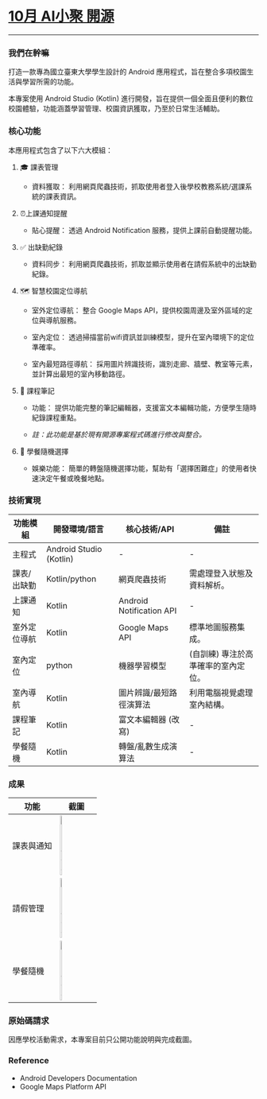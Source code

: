 # [10月 AI小聚 開源](https://tinyurl.com/26wzlzua)
---
### 我們在幹嘛
打造一款專為國立臺東大學學生設計的 Android 應用程式，旨在整合多項校園生活與學習所需的功能。

本專案使用 Android Studio (Kotlin) 進行開發，旨在提供一個全面且便利的數位校園體驗，功能涵蓋學習管理、校園資訊獲取，乃至於日常生活輔助。

### 核心功能
本應用程式包含了以下六大模組：

1. 🎓 課表管理
    
    - 資料獲取： 利用網頁爬蟲技術，抓取使用者登入後學校教務系統/選課系統的課表資訊。
      
2. ⏰上課通知提醒

    - 貼心提醒： 透過 Android Notification 服務，提供上課前自動提醒功能。

3. ✅ 出缺勤紀錄

    - 資料同步： 利用網頁爬蟲技術，抓取並顯示使用者在請假系統中的出缺勤紀錄。

4. 🗺️ 智慧校園定位導航

    - 室外定位導航： 整合 Google Maps API，提供校園周邊及室外區域的定位與導航服務。
    
    - 室內定位： 透過掃描當前wifi資訊並訓練模型，提升在室內環境下的定位準確率。
    
    - 室內最短路徑導航： 採用圖片辨識技術，識別走廊、牆壁、教室等元素，並計算出最短的室內移動路徑。

5. 📝 課程筆記

    - 功能： 提供功能完整的筆記編輯器，支援富文本編輯功能，方便學生隨時紀錄課程重點。
    
    - *註：此功能是基於現有開源專案程式碼進行修改與整合。*

6. 🍔 學餐隨機選擇

    - 娛樂功能： 簡單的轉盤隨機選擇功能，幫助有「選擇困難症」的使用者快速決定午餐或晚餐地點。

### 技術實現
| 功能模組	| 開發環境/語言 | 核心技術/API | 備註 |
| -- | -- | -- | -- |
| 主程式 | Android Studio (Kotlin) | - |	- |
| 課表/出缺勤	| Kotlin/python | 網頁爬蟲技術	| 需處理登入狀態及資料解析。|
| 上課通知 |	Kotlin |	Android Notification API	| - |
| 室外定位導航 |	Kotlin | Google Maps API	| 標準地圖服務集成。|
| 室內定位 |	python |	機器學習模型 | (自訓練)	專注於高準確率的室內定位。|
| 室內導航	| Kotlin |	圖片辨識/最短路徑演算法 | 利用電腦視覺處理室內結構。|
| 課程筆記	| Kotlin |	富文本編輯器 (改寫) | - |
| 學餐隨機	| Kotlin |	轉盤/亂數生成演算法	| - |

### 成果 
|功能	|截圖|
|--|--|
|課表與通知|<img width="25%" height="25%" alt="image" src="https://github.com/user-attachments/assets/26cd0656-905c-4bbb-9202-16894da21963" />|
|請假管理|<img width="25%" height="25%" alt="image" src="https://github.com/user-attachments/assets/f160f882-2f64-4862-b262-5800031d9af9" />|
|學餐隨機|<img width="25%" height="25%" alt="image" src="https://github.com/user-attachments/assets/2a75c922-2ab4-4e67-8a08-eee0f8071031" />|

### 原始碼請求
因應學校活動需求，本專案目前只公開功能說明與完成截圖。


### Reference
- Android Developers Documentation
- Google Maps Platform API


